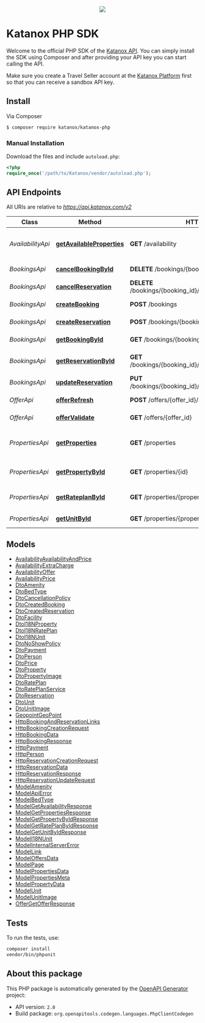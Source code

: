 <p align="center">
  <img src="https://static.katanox.com/blog/icons/ktnx-logo-white-bg.png" />
</p>

# Katanox PHP SDK

Welcome to the official PHP SDK of the [Katanox API](https://docs.katanox.com). You can simply install the SDK using Composer and after providing your API key you can start calling the API. 

Make sure you create a Travel Seller account at the [Katanox Platform](https://app.katanox.com/register) first so that you can receive a sandbox API key.

## Install

Via Composer

``` bash
$ composer require katanox/katanox-php
```

### Manual Installation

Download the files and include `autoload.php`:

```php
<?php
require_once('/path/to/Katanox/vendor/autoload.php');
```

## API Endpoints

All URIs are relative to *https://api.katanox.com/v2*

Class | Method | HTTP request | Description
------------ | ------------- | ------------- | -------------
*AvailabilityApi* | [**getAvailableProperties**](docs/Api/AvailabilityApi.md#getavailableproperties) | **GET** /availability | Retrieve the list of available properties
*BookingsApi* | [**cancelBookingById**](docs/Api/BookingsApi.md#cancelbookingbyid) | **DELETE** /bookings/{booking_id} | Cancel a booking
*BookingsApi* | [**cancelReservation**](docs/Api/BookingsApi.md#cancelreservation) | **DELETE** /bookings/{booking_id}/reservations/{reservation_id} | Cancel a reservation
*BookingsApi* | [**createBooking**](docs/Api/BookingsApi.md#createbooking) | **POST** /bookings | Create a booking
*BookingsApi* | [**createReservation**](docs/Api/BookingsApi.md#createreservation) | **POST** /bookings/{booking_id}/reservations | Create a reservation
*BookingsApi* | [**getBookingById**](docs/Api/BookingsApi.md#getbookingbyid) | **GET** /bookings/{booking_id} | Retrieve a booking
*BookingsApi* | [**getReservationById**](docs/Api/BookingsApi.md#getreservationbyid) | **GET** /bookings/{booking_id}/reservations/{reservation_id} | Retrieve a reservation by id
*BookingsApi* | [**updateReservation**](docs/Api/BookingsApi.md#updatereservation) | **PUT** /bookings/{booking_id}/reservations/{reservation_id} | Update a reservation
*OfferApi* | [**offerRefresh**](docs/Api/OfferApi.md#offerrefresh) | **POST** /offers/{offer_id}/refresh | Refresh an offer
*OfferApi* | [**offerValidate**](docs/Api/OfferApi.md#offervalidate) | **GET** /offers/{offer_id} | Retrieve an offer
*PropertiesApi* | [**getProperties**](docs/Api/PropertiesApi.md#getproperties) | **GET** /properties | Retrieve the list of contracted properties
*PropertiesApi* | [**getPropertyById**](docs/Api/PropertiesApi.md#getpropertybyid) | **GET** /properties/{id} | Retrieve a property by id
*PropertiesApi* | [**getRateplanById**](docs/Api/PropertiesApi.md#getrateplanbyid) | **GET** /properties/{property_id}/rate-plans/{id} | Retrieve a rate plan by id
*PropertiesApi* | [**getUnitById**](docs/Api/PropertiesApi.md#getunitbyid) | **GET** /properties/{property_id}/units/{id} | Retrieve a unit by id

## Models

- [AvailabilityAvailabilityAndPrice](docs/Model/AvailabilityAvailabilityAndPrice.md)
- [AvailabilityExtraCharge](docs/Model/AvailabilityExtraCharge.md)
- [AvailabilityOffer](docs/Model/AvailabilityOffer.md)
- [AvailabilityPrice](docs/Model/AvailabilityPrice.md)
- [DtoAmenity](docs/Model/DtoAmenity.md)
- [DtoBedType](docs/Model/DtoBedType.md)
- [DtoCancellationPolicy](docs/Model/DtoCancellationPolicy.md)
- [DtoCreatedBooking](docs/Model/DtoCreatedBooking.md)
- [DtoCreatedReservation](docs/Model/DtoCreatedReservation.md)
- [DtoFacility](docs/Model/DtoFacility.md)
- [DtoI18NProperty](docs/Model/DtoI18NProperty.md)
- [DtoI18NRatePlan](docs/Model/DtoI18NRatePlan.md)
- [DtoI18NUnit](docs/Model/DtoI18NUnit.md)
- [DtoNoShowPolicy](docs/Model/DtoNoShowPolicy.md)
- [DtoPayment](docs/Model/DtoPayment.md)
- [DtoPerson](docs/Model/DtoPerson.md)
- [DtoPrice](docs/Model/DtoPrice.md)
- [DtoProperty](docs/Model/DtoProperty.md)
- [DtoPropertyImage](docs/Model/DtoPropertyImage.md)
- [DtoRatePlan](docs/Model/DtoRatePlan.md)
- [DtoRatePlanService](docs/Model/DtoRatePlanService.md)
- [DtoReservation](docs/Model/DtoReservation.md)
- [DtoUnit](docs/Model/DtoUnit.md)
- [DtoUnitImage](docs/Model/DtoUnitImage.md)
- [GeopointGeoPoint](docs/Model/GeopointGeoPoint.md)
- [HttpBookingAndReservationLinks](docs/Model/HttpBookingAndReservationLinks.md)
- [HttpBookingCreationRequest](docs/Model/HttpBookingCreationRequest.md)
- [HttpBookingData](docs/Model/HttpBookingData.md)
- [HttpBookingResponse](docs/Model/HttpBookingResponse.md)
- [HttpPayment](docs/Model/HttpPayment.md)
- [HttpPerson](docs/Model/HttpPerson.md)
- [HttpReservationCreationRequest](docs/Model/HttpReservationCreationRequest.md)
- [HttpReservationData](docs/Model/HttpReservationData.md)
- [HttpReservationResponse](docs/Model/HttpReservationResponse.md)
- [HttpReservationUpdateRequest](docs/Model/HttpReservationUpdateRequest.md)
- [ModelAmenity](docs/Model/ModelAmenity.md)
- [ModelApiError](docs/Model/ModelApiError.md)
- [ModelBedType](docs/Model/ModelBedType.md)
- [ModelGetAvailabilityResponse](docs/Model/ModelGetAvailabilityResponse.md)
- [ModelGetPropertiesResponse](docs/Model/ModelGetPropertiesResponse.md)
- [ModelGetPropertyByIdResponse](docs/Model/ModelGetPropertyByIdResponse.md)
- [ModelGetRatePlanByIdResponse](docs/Model/ModelGetRatePlanByIdResponse.md)
- [ModelGetUnitByIdResponse](docs/Model/ModelGetUnitByIdResponse.md)
- [ModelI18NUnit](docs/Model/ModelI18NUnit.md)
- [ModelInternalServerError](docs/Model/ModelInternalServerError.md)
- [ModelLink](docs/Model/ModelLink.md)
- [ModelOffersData](docs/Model/ModelOffersData.md)
- [ModelPage](docs/Model/ModelPage.md)
- [ModelPropertiesData](docs/Model/ModelPropertiesData.md)
- [ModelPropertiesMeta](docs/Model/ModelPropertiesMeta.md)
- [ModelPropertyData](docs/Model/ModelPropertyData.md)
- [ModelUnit](docs/Model/ModelUnit.md)
- [ModelUnitImage](docs/Model/ModelUnitImage.md)
- [OfferGetOfferResponse](docs/Model/OfferGetOfferResponse.md)

## Tests

To run the tests, use:

```bash
composer install
vendor/bin/phpunit
```

## About this package

This PHP package is automatically generated by the [OpenAPI Generator](https://openapi-generator.tech) project:

- API version: `2.0`
- Build package: `org.openapitools.codegen.languages.PhpClientCodegen`
